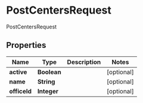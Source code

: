 

# PostCentersRequest

PostCentersRequest

## Properties

| Name | Type | Description | Notes |
|------------ | ------------- | ------------- | -------------|
|**active** | **Boolean** |  |  [optional] |
|**name** | **String** |  |  [optional] |
|**officeId** | **Integer** |  |  [optional] |



